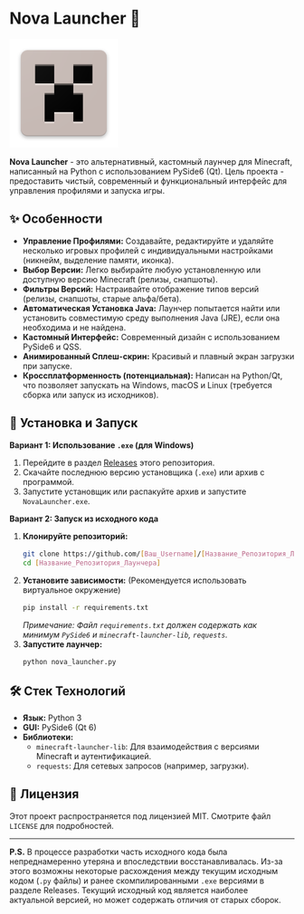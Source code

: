 # Nova Launcher 🚀

![Nova Launcher Logo](Resources/rounded_logo_nova.png)

**Nova Launcher** - это альтернативный, кастомный лаунчер для Minecraft, написанный на Python с использованием PySide6 (Qt). Цель проекта - предоставить чистый, современный и функциональный интерфейс для управления профилями и запуска игры.

## ✨ Особенности

*   **Управление Профилями:** Создавайте, редактируйте и удаляйте несколько игровых профилей с индивидуальными настройками (никнейм, выделение памяти, иконка).
*   **Выбор Версии:** Легко выбирайте любую установленную или доступную версию Minecraft (релизы, снапшоты).
*   **Фильтры Версий:** Настраивайте отображение типов версий (релизы, снапшоты, старые альфа/бета).
*   **Автоматическая Установка Java:** Лаунчер попытается найти или установить совместимую среду выполнения Java (JRE), если она необходима и не найдена.
*   **Кастомный Интерфейс:** Современный дизайн с использованием PySide6 и QSS.
*   **Анимированный Сплеш-скрин:** Красивый и плавный экран загрузки при запуске.
*   **Кроссплатформенность (потенциальная):** Написан на Python/Qt, что позволяет запускать на Windows, macOS и Linux (требуется сборка или запуск из исходников).

## 💾 Установка и Запуск

**Вариант 1: Использование `.exe` (для Windows)**

1.  Перейдите в раздел [Releases](https://github.com/[Ваш_Username]/[Название_Репозитория_Лаунчера]/releases) этого репозитория.
2.  Скачайте последнюю версию установщика (`.exe`) или архив с программой.
3.  Запустите установщик или распакуйте архив и запустите `NovaLauncher.exe`.

**Вариант 2: Запуск из исходного кода**

1.  **Клонируйте репозиторий:**
    ```bash
    git clone https://github.com/[Ваш_Username]/[Название_Репозитория_Лаунчера].git
    cd [Название_Репозитория_Лаунчера]
    ```
2.  **Установите зависимости:** (Рекомендуется использовать виртуальное окружение)
    ```bash
    pip install -r requirements.txt
    ```
    *Примечание: Файл `requirements.txt` должен содержать как минимум `PySide6` и `minecraft-launcher-lib`, `requests`.*
3.  **Запустите лаунчер:**
    ```bash
    python nova_launcher.py
    ```

## 🛠️ Стек Технологий

*   **Язык:** Python 3
*   **GUI:** PySide6 (Qt 6)
*   **Библиотеки:**
    *   `minecraft-launcher-lib`: Для взаимодействия с версиями Minecraft и аутентификацией.
    *   `requests`: Для сетевых запросов (например, загрузки).

## 📜 Лицензия

Этот проект распространяется под лицензией MIT. Смотрите файл `LICENSE` для подробностей.

---

**P.S.** В процессе разработки часть исходного кода была непреднамеренно утеряна и впоследствии восстанавливалась. Из-за этого возможны некоторые расхождения между текущим исходным кодом (`.py` файлы) и ранее скомпилированными `.exe` версиями в разделе Releases. Текущий исходный код является наиболее актуальной версией, но может содержать отличия от старых сборок.